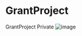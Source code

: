 # GrantProject
GrantProject Private
![image](https://github.com/GTAteemo/GrantProject/blob/master/%E5%9B%BE%E7%89%871.gif)
